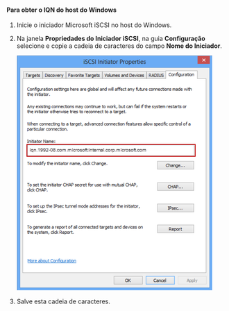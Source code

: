 
#### Para obter o IQN do host do Windows

1. Inicie o iniciador Microsoft iSCSI no host do Windows.

2. Na janela **Propriedades do Iniciador iSCSI**, na guia **Configuração** selecione e copie a cadeia de caracteres do campo **Nome do Iniciador**.
 
    ![Propriedades do iniciador iSCSI](./media/storsimple-get-iqn/HCS_iSCSIInitiatorPropertiesFigureIQN-include.png)

3. Salve esta cadeia de caracteres.

<!---HONumber=July15_HO4-->